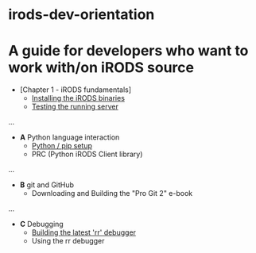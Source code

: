 # irods-dev-orientation

A guide for developers who want to work with/on iRODS source
=======================================================================
- [Chapter 1 - iRODS fundamentals]
    * [Installing the iRODS binaries](./setup_00.md)
    * [Testing the running server](./one.md)

...  

- **A** Python language interaction
    * [Python / pip setup](./py.md)
    * PRC (Python iRODS Client library)

...  

- **B** git and GitHub
    * Downloading and Building the "Pro Git 2" e-book

...

- **C** Debugging
    * [Building the latest 'rr' debugger](./rr.md)
    * Using the rr debugger
